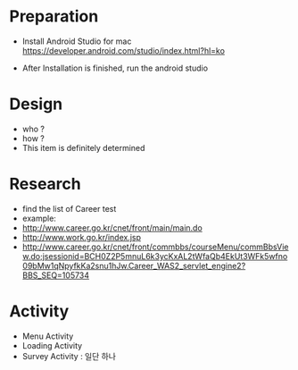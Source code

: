 # Preparation
 - Install Android Studio for mac 
   https://developer.android.com/studio/index.html?hl=ko
   
 - After Installation is finished, run the android studio
 
# Design

 - who ?
 - how ?
 - This item is definitely determined
 
 
# Research

 - find the list of Career test
 - example:
 - http://www.career.go.kr/cnet/front/main/main.do
 - http://www.work.go.kr/index.jsp
 - http://www.career.go.kr/cnet/front/commbbs/courseMenu/commBbsView.do;jsessionid=BCH0Z2P5mnuL6k3ycKxAL2tWfaQb4EkUt3WFk5wfno09bMw1qNpyfkKa2snu1hJw.Career_WAS2_servlet_engine2?BBS_SEQ=105734
 
 
# Activity
 - Menu Activity 
 - Loading Activity
 - Survey Activity : 일단 하나
 
